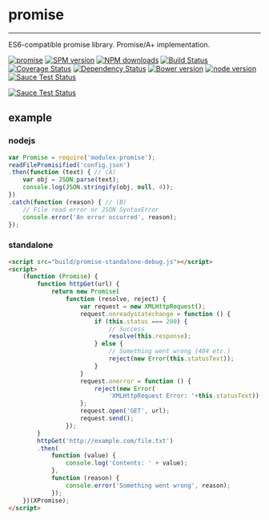 # promise
---

ES6-compatible promise library. Promise/A+ implementation.

[![promise](https://nodei.co/npm/modulex-promise.png)](https://npmjs.org/package/modulex-promise)
[![SPM version](http://spmjs.io/badge/modulex-promise)](http://spmjs.io/package/modulex-promise)
[![NPM downloads](http://img.shields.io/npm/dm/modulex-promise.svg)](https://npmjs.org/package/modulex-promise)
[![Build Status](https://secure.travis-ci.org/kissyteam/promise.png?branch=master)](https://travis-ci.org/kissyteam/promise)
[![Coverage Status](https://img.shields.io/coveralls/kissyteam/promise.svg)](https://coveralls.io/r/kissyteam/promise?branch=master)
[![Dependency Status](https://gemnasium.com/kissyteam/promise.png)](https://gemnasium.com/kissyteam/promise)
[![Bower version](https://badge.fury.io/bo/modulex-promise.svg)](http://badge.fury.io/bo/modulex-promise)
[![node version](https://img.shields.io/badge/node.js-%3E=_0.10-green.svg?style=flat-square)](http://nodejs.org/download/)
[![Sauce Test Status](https://saucelabs.com/buildstatus/modulex-promise)](https://saucelabs.com/u/modulex-promise)

[![Sauce Test Status](https://saucelabs.com/browser-matrix/modulex-promise.svg)](https://saucelabs.com/u/modulex-promise)

## example

### nodejs
```javascript
var Promise = require('modulex-promise');
readFilePromisified('config.json')
.then(function (text) { // (A)
    var obj = JSON.parse(text);
    console.log(JSON.stringify(obj, null, 4));
})
.catch(function (reason) { // (B)
    // File read error or JSON SyntaxError
    console.error('An error occurred', reason);
});
```

### standalone
```html
<script src="build/promise-standalone-debug.js"></script>
<script>
    (function (Promise) {
        function httpGet(url) {
            return new Promise(
                function (resolve, reject) {
                    var request = new XMLHttpRequest();
                    request.onreadystatechange = function () {
                        if (this.status === 200) {
                            // Success
                            resolve(this.response);
                        } else {
                            // Something went wrong (404 etc.)
                            reject(new Error(this.statusText));
                        }
                    }
                    request.onerror = function () {
                        reject(new Error(
                            'XMLHttpRequest Error: '+this.statusText));
                    };
                    request.open('GET', url);
                    request.send();
                });
        }
        httpGet('http://example.com/file.txt')
        .then(
            function (value) {
                console.log('Contents: ' + value);
            },
            function (reason) {
                console.error('Something went wrong', reason);
            });
    })(XPromise);
</script>
```